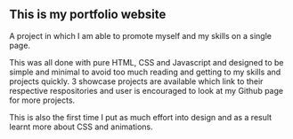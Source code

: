 ## This is my portfolio website

A project in which I am able to promote myself and my skills on a single page.

This was all done with pure HTML, CSS and Javascript and designed to be simple and minimal to avoid too much reading and getting to my skills and projects quickly. 3 showcase projects are available which link to their respective respositories and user is encouraged to look at my Github page for more projects.

This is also the first time I put as much effort into design and as a result learnt more about CSS and animations.
